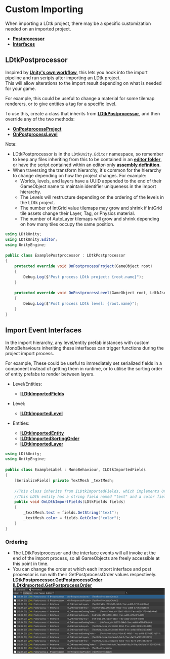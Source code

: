 # Custom Importing
When importing a LDtk project, there may be a specific customization needed on an imported project.

- [**Postprocessor**](#ldtkpostprocessor)  
- [**Interfaces**](#import-event-interfaces)  

## LDtkPostprocessor

Inspired by [**Unity's own workflow**](https://docs.unity3d.com/ScriptReference/AssetPostprocessor.html), this lets you hook into the import pipeline and run scripts after importing an LDtk project.  
This will allow alterations to the import result depending on what is needed for your game.

For example, this could be useful to change a material for some tilemap renderers, or to give entities a tag for a specific level.

To use this, create a class that inherits from [**LDtkPostprocessor**](../../api/LDtkUnity.Editor.LDtkPostprocessor.yml), and then override any of the two methods:  
- [**OnPostprocessProject**](../../api/LDtkUnity.Editor.LDtkPostprocessor.yml#LDtkUnity_Editor_LDtkPostprocessor_OnPostprocessProject_UnityEngine_GameObject_)  
- [**OnPostprocessLevel**](../../api/LDtkUnity.Editor.LDtkPostprocessor.yml#LDtkUnity_Editor_LDtkPostprocessor_OnPostprocessLevel_UnityEngine_GameObject_LDtkUnity_LdtkJson_)  

Note: 
- LDtkPostprocessor is in the `LDtkUnity.Editor` namespace, so remember to keep any files inheriting from this to be contained in an [**editor folder**](https://docs.unity3d.com/Manual/SpecialFolders.html), or have the script contained within an editor-only [**assembly definition**](https://docs.unity3d.com/Manual/ScriptCompilationAssemblyDefinitionFiles.html).
- When traversing the transform hierarchy, it's common for the hierarchy to change depending on how the project changes. For example:
  - Worlds, levels, and layers have a UUID appended to the end of their GameObject name to maintain identifier uniqueness in the import hierarchy.
  - The Levels will restructure depending on the ordering of the levels in the LDtk project.
  - The number of IntGrid value tilemaps may grow and shrink if IntGrid tile assets change their Layer, Tag, or Physics material.
  - The number of AutoLayer tilemaps will grow and shrink depending on how many tiles occupy the same position.

```csharp
using LDtkUnity;
using LDtkUnity.Editor;
using UnityEngine;

public class ExamplePostprocessor : LDtkPostprocessor
{
    protected override void OnPostprocessProject(GameObject root)
    {
        Debug.Log($"Post process LDtk project: {root.name}");
    }

    protected override void OnPostprocessLevel(GameObject root, LdtkJson projectJson)
    {
        Debug.Log($"Post process LDtk level: {root.name}");
    }
}
```


## Import Event Interfaces
In the import hierarchy, any level/entity prefab instances with custom MonoBehaviours inheriting these interfaces can trigger functions during the project import process.

For example, These could be useful to immediately set serialized fields in a component instead of getting them in runtime, or to utilise the sorting order of entity prefabs to render between layers. 

- Level/Entities:
  - [**ILDtkImportedFields**](../../api/LDtkUnity.ILDtkImportedFields.yml)

  
- Level:
  - [**ILDtkImportedLevel**](../../api/LDtkUnity.ILDtkImportedLevel.yml)
  

- Entities:
  - [**ILDtkImportedEntity**](../../api/LDtkUnity.ILDtkImportedEntity.yml)
  - [**ILDtkImportedSortingOrder**](../../api/LDtkUnity.ILDtkImportedSortingOrder.yml)
  - [**ILDtkImportedLayer**](../../api/LDtkUnity.ILDtkImportedLayer.yml)

```csharp
using LDtkUnity;
using UnityEngine;

public class ExampleLabel : MonoBehaviour, ILDtkImportedFields
{
    [SerializeField] private TextMesh _textMesh;
    
    //This class inherits from ILDtkImportedFields, which implements OnLDtkImportedFields.
    //This LDtk entity has a string field named "text" and a color field named "color". 
    public void OnLDtkImportFields(LDtkFields fields)
    {
        _textMesh.text = fields.GetString("text");
        _textMesh.color = fields.GetColor("color");
    }
}
```

### Ordering
- The LDtkPostprocessor and the interface events will all invoke at the end of the import process, so all GameObjects are freely accessible at this point in time.
- You can change the order at which each import interface and post processor is run with their GetPostprocessOrder values respectively.  
[**LDtkPostprocessor.GetPostprocessOrder**](../../api/LDtkUnity.Editor.LDtkPostprocessor.yml#LDtkUnity_Editor_LDtkPostprocessor_GetPostprocessOrder)  
[**ILDtkImported.GetPostprocessOrder**](../../api/LDtkUnity.ILDtkImported.yml#LDtkUnity_ILDtkImported_GetPostprocessOrder)  
![Orderings](../../images/img_Unity_GetPostprocessOrder.png)